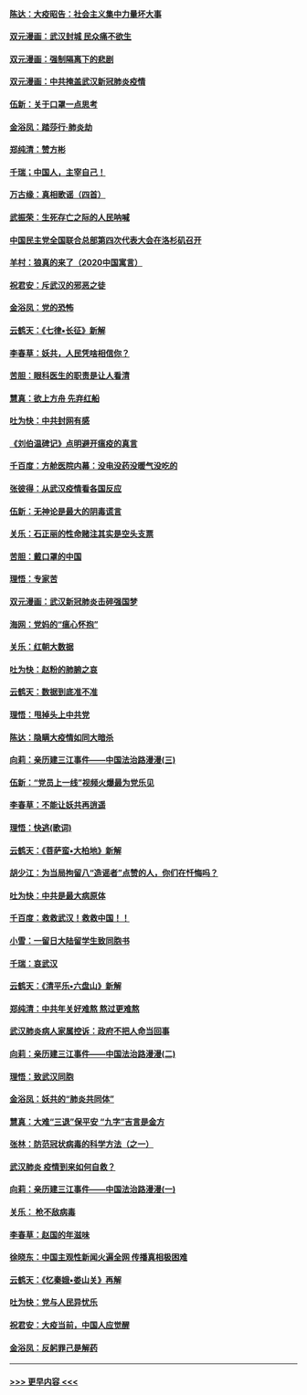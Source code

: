 #### [陈达：大疫昭告：社会主义集中力量坏大事](../pages/nsc993/n11859419.md?t=02120755) 
#### [双元漫画：武汉封城 民众痛不欲生](../pages/nsc993/n11859287.md?t=02120755) 
#### [双元漫画：强制隔离下的悲剧](../pages/nsc993/n11859244.md?t=02120755) 
#### [双元漫画：中共掩盖武汉新冠肺炎疫情](../pages/nsc993/n11858249.md?t=02120755) 
#### [伍新：关于口罩一点思考](../pages/nsc993/n11859195.md?t=02120755) 
#### [金浴凤：踏莎行‧肺炎劫](../pages/nsc993/n11858227.md?t=02120755) 
#### [郑纯清：赞方彬](../pages/nsc993/n11856803.md?t=02120755) 
#### [千瑞；中国人，主宰自己！](../pages/nsc993/n11856793.md?t=02120755) 
#### [万古缘：真相歌谣（四首）](../pages/nsc993/n11856263.md?t=02120755) 
#### [武振荣：生死存亡之际的人民呐喊](../pages/nsc993/n11856256.md?t=02120755) 
#### [中国民主党全国联合总部第四次代表大会在洛杉矶召开](../pages/nsc993/n11856344.md?t=02120755) 
#### [羊村：狼真的来了（2020中国寓言）](../pages/nsc993/n11856229.md?t=02120755) 
#### [祝君安：斥武汉的邪恶之徒](../pages/nsc993/n11855861.md?t=02120755) 
#### [金浴凤：党的恐怖](../pages/nsc993/n11855849.md?t=02120755) 
#### [云鹤天：《七律▪长征》新解](../pages/nsc993/n11855479.md?t=02120755) 
#### [李春草：妖共，人民凭啥相信你？](../pages/nsc993/n11855196.md?t=02120755) 
#### [苦胆：眼科医生的职责是让人看清](../pages/nsc993/n11853840.md?t=02120755) 
#### [慧真：欲上方舟 先弃红船](../pages/nsc993/n11853483.md?t=02120755) 
#### [吐为快：中共封网有感](../pages/nsc993/n11852575.md?t=02120755) 
#### [《刘伯温碑记》点明避开瘟疫的真言](../pages/nsc993/n11852128.md?t=02120755) 
#### [千百度：方舱医院内幕：没电没药没暖气没吃的](../pages/nsc993/n11850211.md?t=02120755) 
#### [张彼得：从武汉疫情看各国反应](../pages/nsc993/n11850102.md?t=02120755) 
#### [伍新：无神论是最大的阴毒谎言](../pages/nsc993/n11846129.md?t=02120755) 
#### [关乐：石正丽的性命赌注其实是空头支票](../pages/nsc993/n11846109.md?t=02120755) 
#### [苦胆：戴口罩的中国](../pages/nsc993/n11845576.md?t=02120755) 
#### [理悟：专家苦](../pages/nsc993/n11845564.md?t=02120755) 
#### [双元漫画：武汉新冠肺炎击碎强国梦](../pages/nsc993/n11843320.md?t=02120755) 
#### [海网：党妈的“瘟心怀抱”](../pages/nsc993/n11840740.md?t=02120755) 
#### [关乐：红朝大数据](../pages/nsc993/n11840675.md?t=02120755) 
#### [吐为快：赵粉的肺腑之哀](../pages/nsc993/n11840618.md?t=02120755) 
#### [云鹤天：数据到底准不准](../pages/nsc993/n11840325.md?t=02120755) 
#### [理悟：甩掉头上中共党](../pages/nsc993/n11838826.md?t=02120755) 
#### [陈达：隐瞒大疫情如同大暗杀](../pages/nsc993/n11838771.md?t=02120755) 
#### [向莉：亲历建三江事件——中国法治路漫漫(三)](../pages/nsc993/n11831825.md?t=02120755) 
#### [伍新：“党员上一线”视频火爆最为党乐见](../pages/nsc993/n11838200.md?t=02120755) 
#### [李春草：不能让妖共再逍遥](../pages/nsc993/n11838102.md?t=02120755) 
#### [理悟：快逃(歌词)](../pages/nsc993/n11838083.md?t=02120755) 
#### [云鹤天：《菩萨蛮▪大柏地》新解](../pages/nsc993/n11838059.md?t=02120755) 
#### [胡少江：为当局拘留八“造谣者”点赞的人，你们在忏悔吗？](../pages/nsc993/n11836801.md?t=02120755) 
#### [吐为快：中共是最大病原体](../pages/nsc993/n11836748.md?t=02120755) 
#### [千百度：救救武汉！救救中国！！](../pages/nsc993/n11836145.md?t=02120755) 
#### [小雪：一留日大陆留学生致同胞书](../pages/nsc993/n11834624.md?t=02120755) 
#### [千瑞：哀武汉](../pages/nsc993/n11833647.md?t=02120755) 
#### [云鹤天：《清平乐▪六盘山》新解](../pages/nsc993/n11833611.md?t=02120755) 
#### [郑纯清：中共年关好难熬 熬过更难熬](../pages/nsc993/n11833489.md?t=02120755) 
#### [武汉肺炎病人家属控诉：政府不把人命当回事](../pages/nsc993/n11833205.md?t=02120755) 
#### [向莉：亲历建三江事件——中国法治路漫漫(二)](../pages/nsc993/n11829102.md?t=02120755) 
#### [理悟：致武汉同胞](../pages/nsc993/n11831522.md?t=02120755) 
#### [金浴凤：妖共的“肺炎共同体”](../pages/nsc993/n11829448.md?t=02120755) 
#### [慧真：大难“三退”保平安 “九字”吉言是金方](../pages/nsc993/n11829501.md?t=02120755) 
#### [张林：防范冠状病毒的科学方法（之一）](../pages/nsc993/n11828618.md?t=02120755) 
#### [武汉肺炎 疫情到来如何自救？](../pages/nsc993/n11827632.md?t=02120755) 
#### [向莉：亲历建三江事件——中国法治路漫漫(一)](../pages/nsc993/n11827190.md?t=02120755) 
#### [关乐： 枪不敌病毒](../pages/nsc993/n11826746.md?t=02120755) 
#### [李春草：赵国的年滋味](../pages/nsc993/n11826321.md?t=02120755) 
#### [徐晓东：中国主观性新闻火遍全网 传播真相极困难](../pages/nsc993/n11826508.md?t=02120755) 
#### [云鹤天：《忆秦娥▪娄山关》再解](../pages/nsc993/n11824682.md?t=02120755) 
#### [吐为快：党与人民异忧乐](../pages/nsc993/n11824660.md?t=02120755) 
#### [祝君安：大疫当前，中国人应觉醒](../pages/nsc993/n11821946.md?t=02120755) 
#### [金浴凤：反躬罪己是解药](../pages/nsc993/n11820280.md?t=02120755) 

----
#### [ >>> 更早内容 <<< ](../indexes/nsc993-earlier.md)
